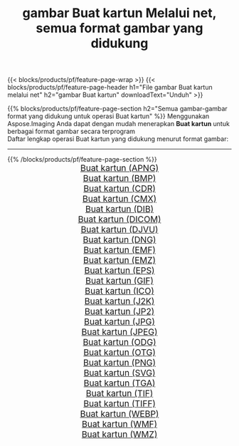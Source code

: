﻿---
title: gambar Buat kartun Melalui net, semua format gambar yang didukung 
weight: 3920
url: /id/net/cartoonify 
lang: id
langdirlevel: 2
locales: zh-hans,ja,it,ru,de,es,fr,nl,id,lt,pl,pt,vi,tr,ko,zh-hant,ar,hi,th,sv,cs,uk,he
description: Menggunakan Aspose.Imaging Anda dapat dengan mudah Buat kartun gambar Via net
---

{{< blocks/products/pf/feature-page-wrap >}}
{{< blocks/products/pf/feature-page-header h1="File gambar Buat kartun melalui net" h2="gambar Buat kartun" downloadText="Unduh" >}}


{{% blocks/products/pf/feature-page-section  h2="Semua gambar-gambar format yang didukung untuk operasi Buat kartun" %}}
Menggunakan Aspose.Imaging Anda dapat dengan mudah menerapkan **Buat kartun** untuk berbagai format gambar secara terprogram
<br/>
Daftar lengkap operasi Buat kartun yang didukung menurut format gambar:
<hr/>
{{% /blocks/products/pf/feature-page-section %}}
<div class="container-fluid productfamilypage bg-gray">
    <div class="convertypes bg-gray agp-content section">
        <div class="container">
		<div class="row other-converters" style="gap: 10px;font-size: 19px;text-align:center;">
		    <div class='col-md-2 other-converter remove-lp remove-rp'><a href="/imaging/id/net/cartoonify/apng" style="padding:15px;">Buat kartun (APNG)</a></div><div class='col-md-2 other-converter remove-lp remove-rp'><a href="/imaging/id/net/cartoonify/bmp" style="padding:15px;">Buat kartun (BMP)</a></div><div class='col-md-2 other-converter remove-lp remove-rp'><a href="/imaging/id/net/cartoonify/cdr" style="padding:15px;">Buat kartun (CDR)</a></div><div class='col-md-2 other-converter remove-lp remove-rp'><a href="/imaging/id/net/cartoonify/cmx" style="padding:15px;">Buat kartun (CMX)</a></div><div class='col-md-2 other-converter remove-lp remove-rp'><a href="/imaging/id/net/cartoonify/dib" style="padding:15px;">Buat kartun (DIB)</a></div><div class='col-md-2 other-converter remove-lp remove-rp'><a href="/imaging/id/net/cartoonify/dicom" style="padding:15px;">Buat kartun (DICOM)</a></div><div class='col-md-2 other-converter remove-lp remove-rp'><a href="/imaging/id/net/cartoonify/djvu" style="padding:15px;">Buat kartun (DJVU)</a></div><div class='col-md-2 other-converter remove-lp remove-rp'><a href="/imaging/id/net/cartoonify/dng" style="padding:15px;">Buat kartun (DNG)</a></div><div class='col-md-2 other-converter remove-lp remove-rp'><a href="/imaging/id/net/cartoonify/emf" style="padding:15px;">Buat kartun (EMF)</a></div><div class='col-md-2 other-converter remove-lp remove-rp'><a href="/imaging/id/net/cartoonify/emz" style="padding:15px;">Buat kartun (EMZ)</a></div><div class='col-md-2 other-converter remove-lp remove-rp'><a href="/imaging/id/net/cartoonify/eps" style="padding:15px;">Buat kartun (EPS)</a></div><div class='col-md-2 other-converter remove-lp remove-rp'><a href="/imaging/id/net/cartoonify/gif" style="padding:15px;">Buat kartun (GIF)</a></div><div class='col-md-2 other-converter remove-lp remove-rp'><a href="/imaging/id/net/cartoonify/ico" style="padding:15px;">Buat kartun (ICO)</a></div><div class='col-md-2 other-converter remove-lp remove-rp'><a href="/imaging/id/net/cartoonify/j2k" style="padding:15px;">Buat kartun (J2K)</a></div><div class='col-md-2 other-converter remove-lp remove-rp'><a href="/imaging/id/net/cartoonify/jp2" style="padding:15px;">Buat kartun (JP2)</a></div><div class='col-md-2 other-converter remove-lp remove-rp'><a href="/imaging/id/net/cartoonify/jpg" style="padding:15px;">Buat kartun (JPG)</a></div><div class='col-md-2 other-converter remove-lp remove-rp'><a href="/imaging/id/net/cartoonify/jpeg" style="padding:15px;">Buat kartun (JPEG)</a></div><div class='col-md-2 other-converter remove-lp remove-rp'><a href="/imaging/id/net/cartoonify/odg" style="padding:15px;">Buat kartun (ODG)</a></div><div class='col-md-2 other-converter remove-lp remove-rp'><a href="/imaging/id/net/cartoonify/otg" style="padding:15px;">Buat kartun (OTG)</a></div><div class='col-md-2 other-converter remove-lp remove-rp'><a href="/imaging/id/net/cartoonify/png" style="padding:15px;">Buat kartun (PNG)</a></div><div class='col-md-2 other-converter remove-lp remove-rp'><a href="/imaging/id/net/cartoonify/svg" style="padding:15px;">Buat kartun (SVG)</a></div><div class='col-md-2 other-converter remove-lp remove-rp'><a href="/imaging/id/net/cartoonify/tga" style="padding:15px;">Buat kartun (TGA)</a></div><div class='col-md-2 other-converter remove-lp remove-rp'><a href="/imaging/id/net/cartoonify/tif" style="padding:15px;">Buat kartun (TIF)</a></div><div class='col-md-2 other-converter remove-lp remove-rp'><a href="/imaging/id/net/cartoonify/tiff" style="padding:15px;">Buat kartun (TIFF)</a></div><div class='col-md-2 other-converter remove-lp remove-rp'><a href="/imaging/id/net/cartoonify/webp" style="padding:15px;">Buat kartun (WEBP)</a></div><div class='col-md-2 other-converter remove-lp remove-rp'><a href="/imaging/id/net/cartoonify/wmf" style="padding:15px;">Buat kartun (WMF)</a></div><div class='col-md-2 other-converter remove-lp remove-rp'><a href="/imaging/id/net/cartoonify/wmz" style="padding:15px;">Buat kartun (WMZ)</a></div>
                </div>
        </div>
    </div>
</div>
<br/>

